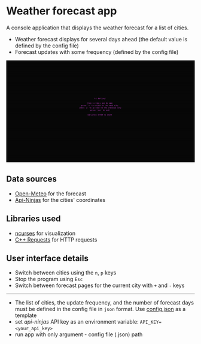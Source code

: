 # Weather forecast app
A console application that displays the weather forecast for a list of cities. 
- Weather forecast displays for several days ahead (the default value is defined by the config file)
- Forecast updates with some frequency (defined by the config file)

![](visuals.gif)

## Data sources
- [Open-Meteo](https://open-meteo.com/en/docs#latitude=59.94&longitude=30.31&hourly=temperature_2m&forecast_days=16 ) for the forecast
- [Api-Ninjas](https://api-ninjas.com/api/city ) for the cities' coordinates
## Libraries used
- [ncurses](https://en.wikipedia.org/wiki/Ncurses) for visualization
- [C++ Requests](https://github.com/libcpr/cpr) for HTTP requests

## User interface details
- Switch between cities using the `n`, `p` keys
- Stop the program using `Esc`
- Switch between forecast pages for the current city with `+` and `-` keys

---
- The list of cities, the update frequency, and the number of forecast days must be defined in the config file in 
  `json` format. Use [config.json](config.json) as a template
- set _api-ninjas_ API key as an environment variable: `API_KEY=<your_api_key>`
- run app with only argument - config file (.json) path
